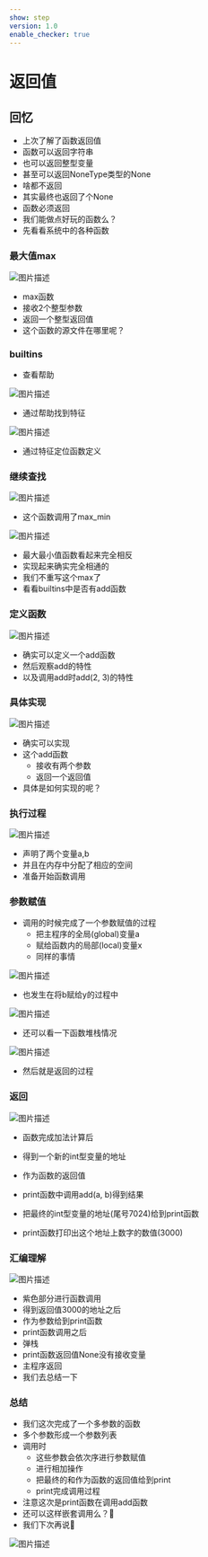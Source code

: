 ```yaml
---
show: step
version: 1.0
enable_checker: true
---
```


# 返回值

## 回忆

- 上次了解了函数返回值
- 函数可以返回字符串
- 也可以返回整型变量
- 甚至可以返回NoneType类型的None
- 啥都不返回
- 其实最终也返回了个None
- 函数必须返回
- 我们能做点好玩的函数么？
- 先看看系统中的各种函数

### 最大值max

![图片描述](https://doc.shiyanlou.com/courses/uid1190679-20220807-1659866549291)

- max函数
- 接收2个整型参数
- 返回一个整型返回值
- 这个函数的源文件在哪里呢？

### builtins

- 查看帮助

![图片描述](https://doc.shiyanlou.com/courses/uid1190679-20220807-1659866716220)

- 通过帮助找到特征

![图片描述](https://doc.shiyanlou.com/courses/uid1190679-20220807-1659866733672)

- 通过特征定位函数定义

### 继续查找

![图片描述](https://doc.shiyanlou.com/courses/uid1190679-20220807-1659866888975)

- 这个函数调用了max_min

![图片描述](https://doc.shiyanlou.com/courses/uid1190679-20220807-1659866914624)

- 最大最小值函数看起来完全相反
- 实现起来确实完全相通的
- 我们不重写这个max了
- 看看builtins中是否有add函数

### 定义函数

![图片描述](https://doc.shiyanlou.com/courses/uid1190679-20220807-1659867138068)

- 确实可以定义一个add函数
- 然后观察add的特性
- 以及调用add时add(2, 3)的特性

### 具体实现

![图片描述](https://doc.shiyanlou.com/courses/uid1190679-20220807-1659867595181)

- 确实可以实现
- 这个add函数
	- 接收有两个参数
	- 返回一个返回值
- 具体是如何实现的呢？

### 执行过程

![图片描述](https://doc.shiyanlou.com/courses/uid1190679-20220807-1659867738274)

- 声明了两个变量a,b
- 并且在内存中分配了相应的空间
- 准备开始函数调用

### 参数赋值
- 调用的时候完成了一个参数赋值的过程
	- 把主程序的全局(global)变量a
	- 赋给函数内的局部(local)变量x
	- 同样的事情

![图片描述](https://doc.shiyanlou.com/courses/uid1190679-20220807-1659867878430)

- 也发生在将b赋给y的过程中

![图片描述](https://doc.shiyanlou.com/courses/uid1190679-20220807-1659868046332)

- 还可以看一下函数堆栈情况

![图片描述](https://doc.shiyanlou.com/courses/uid1190679-20220807-1659868326790)

- 然后就是返回的过程

### 返回 

![图片描述](https://doc.shiyanlou.com/courses/uid1190679-20220807-1659868456154)

- 函数完成加法计算后
- 得到一个新的int型变量的地址
- 作为函数的返回值

- print函数中调用add(a, b)得到结果
- 把最终的int型变量的地址(尾号7024)给到print函数
- print函数打印出这个地址上数字的数值(3000)

### 汇编理解

![图片描述](https://doc.shiyanlou.com/courses/uid1190679-20220807-1659869586849)

- 紫色部分进行函数调用
- 得到返回值3000的地址之后
- 作为参数给到print函数
- print函数调用之后
- 弹栈
- print函数返回值None没有接收变量
- 主程序返回
- 我们去总结一下

### 总结

- 我们这次完成了一个多参数的函数
- 多个参数形成一个参数列表
- 调用时
	- 这些参数会依次序进行参数赋值
	- 进行相加操作
	- 把最终的和作为函数的返回值给到print
	- print完成调用过程
- 注意这次是print函数在调用add函数
- 还可以这样嵌套调用么？🤔
- 我们下次再说👋

![图片描述](https://doc.shiyanlou.com/courses/uid1190679-20220807-1659869359889)